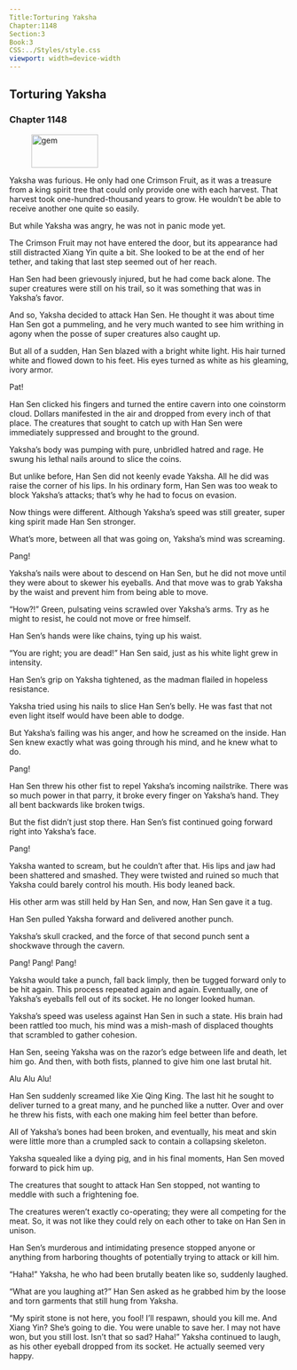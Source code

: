 ```yaml
---
Title:Torturing Yaksha 
Chapter:1148 
Section:3 
Book:3 
CSS:../Styles/style.css 
viewport: width=device-width
---
```

  
## Torturing Yaksha
### Chapter 1148
  
<figure>
	<img src="../Images/gem.gif" alt="gem" id="gem" width="120" height="60" />
</figure>
  

  
Yaksha was furious. He only had one Crimson Fruit, as it was a treasure from a king spirit tree that could only provide one with each harvest. That harvest took one-hundred-thousand years to grow. He wouldn’t be able to receive another one quite so easily.

But while Yaksha was angry, he was not in panic mode yet.

The Crimson Fruit may not have entered the door, but its appearance had still distracted Xiang Yin quite a bit. She looked to be at the end of her tether, and taking that last step seemed out of her reach.

Han Sen had been grievously injured, but he had come back alone. The super creatures were still on his trail, so it was something that was in Yaksha’s favor.

And so, Yaksha decided to attack Han Sen. He thought it was about time Han Sen got a pummeling, and he very much wanted to see him writhing in agony when the posse of super creatures also caught up.

But all of a sudden, Han Sen blazed with a bright white light. His hair turned white and flowed down to his feet. His eyes turned as white as his gleaming, ivory armor.

Pat!

Han Sen clicked his fingers and turned the entire cavern into one coinstorm cloud. Dollars manifested in the air and dropped from every inch of that place. The creatures that sought to catch up with Han Sen were immediately suppressed and brought to the ground.

Yaksha’s body was pumping with pure, unbridled hatred and rage. He swung his lethal nails around to slice the coins.

But unlike before, Han Sen did not keenly evade Yaksha. All he did was raise the corner of his lips. In his ordinary form, Han Sen was too weak to block Yaksha’s attacks; that’s why he had to focus on evasion.

Now things were different. Although Yaksha’s speed was still greater, super king spirit made Han Sen stronger.

What’s more, between all that was going on, Yaksha’s mind was screaming.

Pang!

Yaksha’s nails were about to descend on Han Sen, but he did not move until they were about to skewer his eyeballs. And that move was to grab Yaksha by the waist and prevent him from being able to move.

“How?!” Green, pulsating veins scrawled over Yaksha’s arms. Try as he might to resist, he could not move or free himself.

Han Sen’s hands were like chains, tying up his waist.

“You are right; you are dead!” Han Sen said, just as his white light grew in intensity.

Han Sen’s grip on Yaksha tightened, as the madman flailed in hopeless resistance.

Yaksha tried using his nails to slice Han Sen’s belly. He was fast that not even light itself would have been able to dodge.

But Yaksha’s failing was his anger, and how he screamed on the inside. Han Sen knew exactly what was going through his mind, and he knew what to do.

Pang!

Han Sen threw his other fist to repel Yaksha’s incoming nailstrike. There was so much power in that parry, it broke every finger on Yaksha’s hand. They all bent backwards like broken twigs.

But the fist didn’t just stop there. Han Sen’s fist continued going forward right into Yaksha’s face.

Pang!

Yaksha wanted to scream, but he couldn’t after that. His lips and jaw had been shattered and smashed. They were twisted and ruined so much that Yaksha could barely control his mouth. His body leaned back.

His other arm was still held by Han Sen, and now, Han Sen gave it a tug.

Han Sen pulled Yaksha forward and delivered another punch.

Yaksha’s skull cracked, and the force of that second punch sent a shockwave through the cavern.

Pang! Pang! Pang!

Yaksha would take a punch, fall back limply, then be tugged forward only to be hit again. This process repeated again and again. Eventually, one of Yaksha’s eyeballs fell out of its socket. He no longer looked human.

Yaksha’s speed was useless against Han Sen in such a state. His brain had been rattled too much, his mind was a mish-mash of displaced thoughts that scrambled to gather cohesion.

Han Sen, seeing Yaksha was on the razor’s edge between life and death, let him go. And then, with both fists, planned to give him one last brutal hit.

Alu Alu Alu!

Han Sen suddenly screamed like Xie Qing King. The last hit he sought to deliver turned to a great many, and he punched like a nutter. Over and over he threw his fists, with each one making him feel better than before.

All of Yaksha’s bones had been broken, and eventually, his meat and skin were little more than a crumpled sack to contain a collapsing skeleton.

Yaksha squealed like a dying pig, and in his final moments, Han Sen moved forward to pick him up.

The creatures that sought to attack Han Sen stopped, not wanting to meddle with such a frightening foe.

The creatures weren’t exactly co-operating; they were all competing for the meat. So, it was not like they could rely on each other to take on Han Sen in unison.

Han Sen’s murderous and intimidating presence stopped anyone or anything from harboring thoughts of potentially trying to attack or kill him.

“Haha!” Yaksha, he who had been brutally beaten like so, suddenly laughed.

“What are you laughing at?” Han Sen asked as he grabbed him by the loose and torn garments that still hung from Yaksha.

“My spirit stone is not here, you fool! I’ll respawn, should you kill me. And Xiang Yin? She’s going to die. You were unable to save her. I may not have won, but you still lost. Isn’t that so sad? Haha!” Yaksha continued to laugh, as his other eyeball dropped from its socket. He actually seemed very happy.